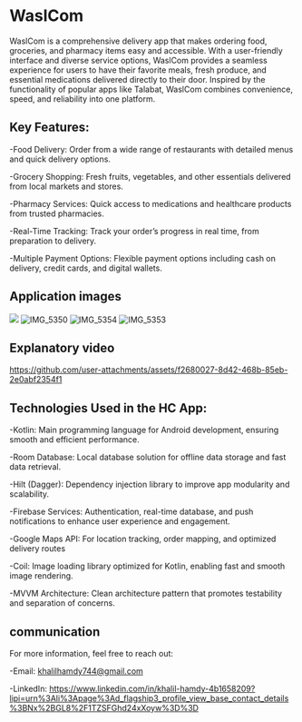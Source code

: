 # WaslCom
WaslCom is a comprehensive delivery app that makes ordering food, groceries, and pharmacy items easy and accessible. With a user-friendly interface and diverse service options, WaslCom provides a seamless experience for users to have their favorite meals, fresh produce, and essential medications delivered directly to their door. Inspired by the functionality of popular apps like Talabat, WaslCom combines convenience, speed, and reliability into one platform.

## Key Features:
-Food Delivery: Order from a wide range of restaurants with detailed menus and quick delivery options.

-Grocery Shopping: Fresh fruits, vegetables, and other essentials delivered from local markets and stores.

-Pharmacy Services: Quick access to medications and healthcare products from trusted pharmacies.

-Real-Time Tracking: Track your order’s progress in real time, from preparation to delivery.

-Multiple Payment Options: Flexible payment options including cash on delivery, credit cards, and digital wallets.
## Application images
![](https://github.com/user-attachments/assets/d470fd1c-aa6b-4347-a731-2e64fe427575)
![IMG_5350](https://github.com/user-attachments/assets/28a01e34-d7ff-416f-9574-69f3fe560897)
![IMG_5354](https://github.com/user-attachments/assets/def8270b-ccf0-41d0-b511-1b1c417d9fe2)
![IMG_5353](https://github.com/user-attachments/assets/7847677d-e045-4356-b7d5-6bf3d308c84e)

## Explanatory video
https://github.com/user-attachments/assets/f2680027-8d42-468b-85eb-2e0abf2354f1

## Technologies Used in the HC App:

-Kotlin: Main programming language for Android development, ensuring smooth and efficient performance.

-Room Database: Local database solution for offline data storage and fast data retrieval.

-Hilt (Dagger): Dependency injection library to improve app modularity and scalability.

-Firebase Services: Authentication, real-time database, and push notifications to enhance user experience and engagement.

-Google Maps API: For location tracking, order mapping, and optimized delivery routes

-Coil: Image loading library optimized for Kotlin, enabling fast and smooth image rendering.

-MVVM Architecture: Clean architecture pattern that promotes testability and separation of concerns.


## communication
For more information, feel free to reach out:

-Email: khalilhamdy744@gmail.com

-LinkedIn: https://www.linkedin.com/in/khalil-hamdy-4b1658209?lipi=urn%3Ali%3Apage%3Ad_flagship3_profile_view_base_contact_details%3BNx%2BGL8%2F1TZSFGhd24xXoyw%3D%3D
